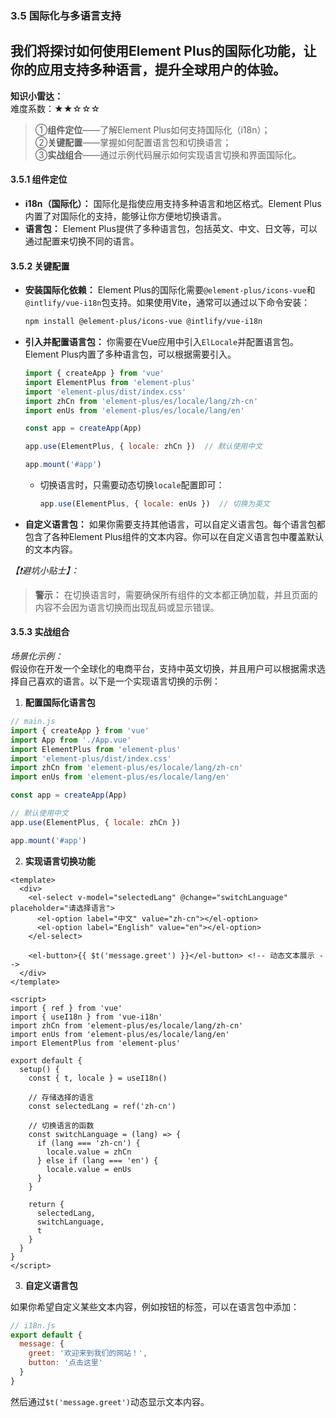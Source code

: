 ### 3.5 国际化与多语言支持
我们将探讨如何使用Element Plus的国际化功能，让你的应用支持多种语言，提升全球用户的体验。
---

**知识小雷达：**  
难度系数：★★☆☆☆   
> ①**组件定位**——了解Element Plus如何支持国际化（i18n）；  
> ②**关键配置**——掌握如何配置语言包和切换语言；  
> ③**实战组合**——通过示例代码展示如何实现语言切换和界面国际化。

#### 3.5.1 组件定位  
- **i18n（国际化）：** 国际化是指使应用支持多种语言和地区格式。Element Plus内置了对国际化的支持，能够让你方便地切换语言。
- **语言包：** Element Plus提供了多种语言包，包括英文、中文、日文等，可以通过配置来切换不同的语言。

#### 3.5.2 关键配置  
- **安装国际化依赖：** Element Plus的国际化需要`@element-plus/icons-vue`和`@intlify/vue-i18n`包支持。如果使用Vite，通常可以通过以下命令安装：
  ```bash
  npm install @element-plus/icons-vue @intlify/vue-i18n
  ```
- **引入并配置语言包：** 你需要在Vue应用中引入`ElLocale`并配置语言包。Element Plus内置了多种语言包，可以根据需要引入。
  ```javascript
  import { createApp } from 'vue'
  import ElementPlus from 'element-plus'
  import 'element-plus/dist/index.css'
  import zhCn from 'element-plus/es/locale/lang/zh-cn'
  import enUs from 'element-plus/es/locale/lang/en'

  const app = createApp(App)

  app.use(ElementPlus, { locale: zhCn })  // 默认使用中文

  app.mount('#app')
  ```
  - 切换语言时，只需要动态切换`locale`配置即可：
    ```javascript
    app.use(ElementPlus, { locale: enUs })  // 切换为英文
    ```
- **自定义语言包：** 如果你需要支持其他语言，可以自定义语言包。每个语言包都包含了各种Element Plus组件的文本内容。你可以在自定义语言包中覆盖默认的文本内容。

*【❗避坑小贴士】：*  
> **警示：** 在切换语言时，需要确保所有组件的文本都正确加载，并且页面的内容不会因为语言切换而出现乱码或显示错误。

#### 3.5.3 实战组合  
*场景化示例：*  
假设你在开发一个全球化的电商平台，支持中英文切换，并且用户可以根据需求选择自己喜欢的语言。以下是一个实现语言切换的示例：

1. **配置国际化语言包**

```javascript
// main.js
import { createApp } from 'vue'
import App from './App.vue'
import ElementPlus from 'element-plus'
import 'element-plus/dist/index.css'
import zhCn from 'element-plus/es/locale/lang/zh-cn'
import enUs from 'element-plus/es/locale/lang/en'

const app = createApp(App)

// 默认使用中文
app.use(ElementPlus, { locale: zhCn })

app.mount('#app')
```

2. **实现语言切换功能**

```vue
<template>
  <div>
    <el-select v-model="selectedLang" @change="switchLanguage" placeholder="请选择语言">
      <el-option label="中文" value="zh-cn"></el-option>
      <el-option label="English" value="en"></el-option>
    </el-select>

    <el-button>{{ $t('message.greet') }}</el-button> <!-- 动态文本展示 -->
  </div>
</template>

<script>
import { ref } from 'vue'
import { useI18n } from 'vue-i18n'
import zhCn from 'element-plus/es/locale/lang/zh-cn'
import enUs from 'element-plus/es/locale/lang/en'
import ElementPlus from 'element-plus'

export default {
  setup() {
    const { t, locale } = useI18n()

    // 存储选择的语言
    const selectedLang = ref('zh-cn')

    // 切换语言的函数
    const switchLanguage = (lang) => {
      if (lang === 'zh-cn') {
        locale.value = zhCn
      } else if (lang === 'en') {
        locale.value = enUs
      }
    }

    return {
      selectedLang,
      switchLanguage,
      t
    }
  }
}
</script>
```

3. **自定义语言包**

如果你希望自定义某些文本内容，例如按钮的标签，可以在语言包中添加：
```javascript
// i18n.js
export default {
  message: {
    greet: '欢迎来到我们的网站！',
    button: '点击这里'
  }
}
```
然后通过`$t('message.greet')`动态显示文本内容。
